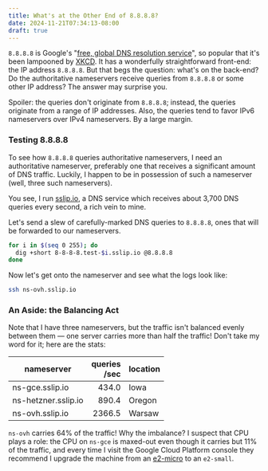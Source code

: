 ```yaml
---
title: What's at the Other End of 8.8.8.8?
date: 2024-11-21T07:34:13-08:00
draft: true
---
```


`8.8.8.8` is Google's "[free, global DNS resolution
service](https://developers.google.com/speed/public-dns)", so popular that it's
been lampooned by [XKCD](https://xkcd.com/1361/). It has a wonderfully
straightforward front-end: the IP address `8.8.8.8`. But that begs the
question: what's on the back-end? Do the authoritative nameservers receive
queries from `8.8.8.8` or some other IP address? The answer may surprise you.

Spoiler: the queries don't originate from `8.8.8.8`; instead, the queries
originate from a range of IP addresses. Also, the queries tend to favor IPv6
nameservers over IPv4 nameservers. By a large margin.

### Testing 8.8.8.8

To see how `8.8.8.8` queries authoritative nameservers, I need an authoritative
nameserver, preferably one that receives a significant amount of DNS traffic.
Luckily, I happen to be in possession of such a nameserver (well, three such
nameservers).

You see, I run [sslip.io](https://sslip.io), a DNS service which receives about
3,700 DNS queries every second, a rich vein to mine.

Let's send a slew of carefully-marked DNS queries to `8.8.8.8`, ones that will
be forwarded to our nameservers.

```bash
for i in $(seq 0 255); do
  dig +short 8-8-8-8.test-$i.sslip.io @8.8.8.8
done
```

Now let's get onto the nameserver and see what the logs look like:

```bash
ssh ns-ovh.sslip.io
```

### An Aside: the Balancing Act

Note that I have three nameservers, but the traffic isn't balanced evenly
between them — one server carries more than half the traffic!
Don't take my word for it; here are the stats:

| nameserver          | queries <br />/sec  | location |
| ------------------- | -------: | -------- |
| ns-gce.sslip.io     | 434.0    | Iowa     |
| ns-hetzner.sslip.io | 890.4    | Oregon   |
| ns-ovh.sslip.io     | 2366.5   | Warsaw   |

`ns-ovh` carries 64% of the traffic! Why the imbalance? I suspect that CPU
plays a role: the CPU on `ns-gce` is maxed-out even though it carries but 11%
of the traffic, and every time I visit the Google Cloud Platform console they
recommend I upgrade the machine from an
[e2-micro](https://cloud.google.com/compute/vm-instance-pricing#sharedcore_machine_types)
to an `e2-small`.
